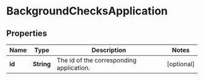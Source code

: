 

# BackgroundChecksApplication


## Properties

| Name | Type | Description | Notes |
|------------ | ------------- | ------------- | -------------|
|**id** | **String** | The id of the corresponding application. |  [optional] |



